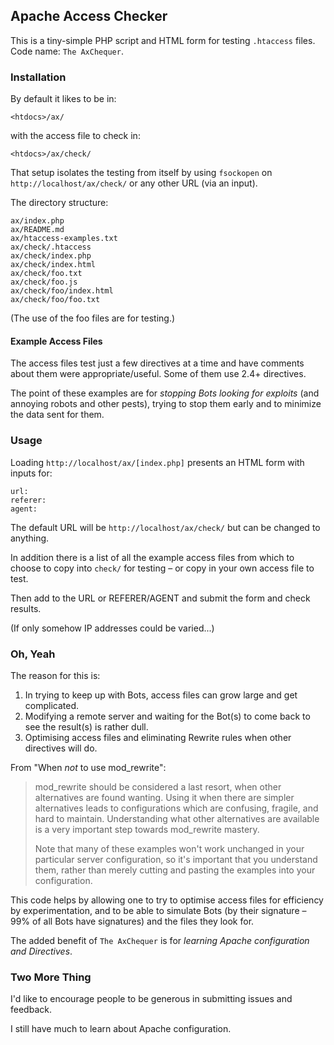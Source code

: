 ## Apache Access Checker

This is a tiny-simple PHP script and HTML form for testing `.htaccess` files. 
Code name: `The AxChequer`.

### Installation

By default it likes to be in:

    <htdocs>/ax/

with the access file to check in:

    <htdocs>/ax/check/

That setup isolates the testing from itself by using `fsockopen` on 
`http://localhost/ax/check/` or any other URL (via an input).

The directory structure:

    ax/index.php
    ax/README.md
    ax/htaccess-examples.txt
    ax/check/.htaccess
    ax/check/index.php
    ax/check/index.html
    ax/check/foo.txt
    ax/check/foo.js
    ax/check/foo/index.html
    ax/check/foo/foo.txt
    
(The use of the foo files are for testing.)

#### Example Access Files

The access files test just a few directives at a time and have comments 
about them were appropriate/useful. Some of them use 2.4+ directives.

The point of these examples are for *stopping Bots looking for exploits* (and 
annoying robots and other pests), trying to stop them early and to minimize 
the data sent for them.

### Usage

Loading `http://localhost/ax/[index.php]` presents an HTML form with 
inputs for:

    url:
    referer:
    agent:

The default URL will be `http://localhost/ax/check/` but can be changed to 
anything.

In addition there is a list of all the example access files from which to 
choose to copy into `check/` for testing &ndash; or copy in your own access 
file to test.

Then add to the URL or REFERER/AGENT and submit the form and check results.

(If only somehow IP addresses could be varied...)

### Oh, Yeah

The reason for this is:

1. In trying to keep up with Bots, access files can grow large and get complicated.
2. Modifying a remote server and waiting for the Bot(s) to come back to see the result(s) is rather dull.
3. Optimising access files and eliminating Rewrite rules when other directives will do.

From "When *not* to use mod_rewrite":

>mod_rewrite should be considered a last resort, when other alternatives are 
>found wanting. Using it when there are simpler alternatives leads to 
>configurations which are confusing, fragile, and hard to maintain. 
>Understanding what other alternatives are available is a very important step 
>towards mod_rewrite mastery.
>
>Note that many of these examples won't work unchanged in your particular server 
>configuration, so it's important that you understand them, rather than merely 
>cutting and pasting the examples into your configuration.

This code helps by allowing one to try to optimise access files for efficiency 
by experimentation, and to be able to simulate Bots (by their signature &ndash; 
99% of all Bots have signatures) and the files they look for.

The added benefit of `The AxChequer` is for *learning Apache configuration and Directives*.

### Two More Thing

I'd like to encourage people to be generous in submitting issues and feedback.

I still have much to learn about Apache configuration.
